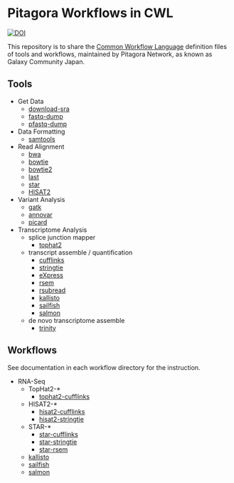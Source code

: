 # Pitagora Workflows in CWL

[![DOI](https://zenodo.org/badge/172622089.svg)](https://zenodo.org/badge/latestdoi/172622089)

This repository is to share the [Common Workflow Language](https://www.commonwl.org) definition files of tools and workflows, maintained by Pitagora Network, as known as Galaxy Community Japan.

## Tools

- Get Data
  - [download-sra](tools/download-sra)
  - [fastq-dump](tools/fastq-dump)
  - [pfastq-dump](tools/pfastq-dump)
- Data Formatting
  - [samtools](tools/samtools)
- Read Alignment
  - [bwa](tools/bwa)
  - [bowtie](tools/bowtie)
  - [bowtie2](tools/bowtie2)
  - [last](tools/last)
  - [star](tools/star)
  - [HISAT2](tools/hisat2)
- Variant Analysis
  - [gatk](tools/gatk)
  - [annovar](tools/annovar)
  - [picard](tools/picard)
- Transcriptome Analysis
  - splice junction mapper
    - [tophat2](tools/tophat2)
  - transcript assemble / quantification
    - [cufflinks](tools/cufflinks)
    - [stringtie](tools/stringtie)
    - [eXpress](tools/eXpress)
    - [rsem](tools/rsem)
    - [rsubread](tools/rsubread)
    - [kallisto](tools/kallisto)
    - [sailfish](tools/sailfish)
    - [salmon](tools/salmon)
  - de novo transcriptome assemble
    - [trinity](tools/trinity)

## Workflows

See documentation in each workflow directory for the instruction.

- RNA-Seq
  - TopHat2-*
    - [tophat2-cufflinks](workflows/tophat2-cufflinks)
  - HISAT2-*
    - [hisat2-cufflinks](workflows/hisat2-cufflinks)
    - [hisat2-stringtie](workflows/hisat2-stringtie)
  - STAR-*
    - [star-cufflinks](workflows/star-cufflinks)
    - [star-stringtie](workflows/star-stringtie)
    - [star-rsem](workflows/star-rsem)
  - [kallisto](workflows/kallisto)
  - [sailfish](workflows/sailfish)
  - [salmon](workflows/salmon)
